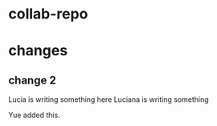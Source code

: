 # collab-repo

# changes 

## change 2

Lucia is writing something here
Luciana is writing something

Yue added this.